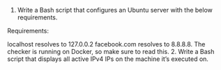 1. Write a Bash script that configures an Ubuntu server with the below requirements.

Requirements:

localhost resolves to 127.0.0.2
facebook.com resolves to 8.8.8.8.
The checker is running on Docker, so make sure to read this.
2. Write a Bash script that displays all active IPv4 IPs on the machine it’s executed on.
